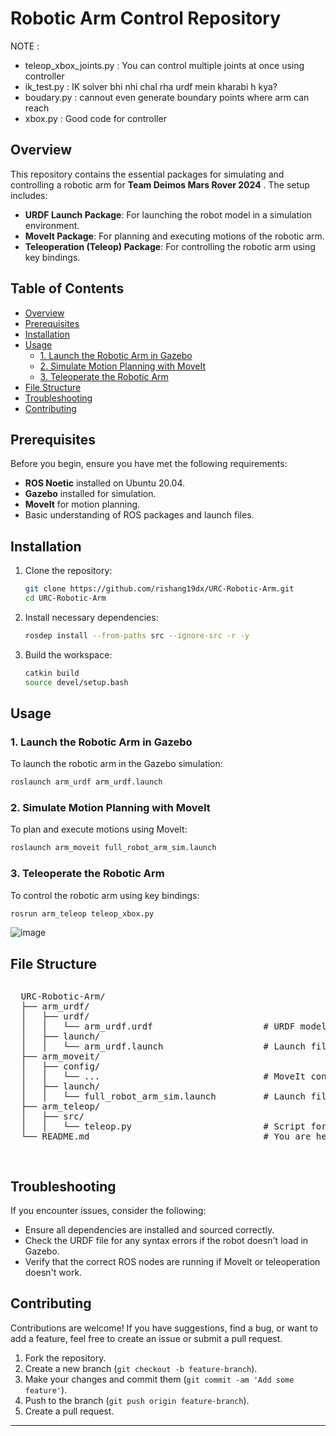 # Robotic Arm Control Repository

NOTE :

- teleop_xbox_joints.py : You can control multiple joints at once using controller
- ik_test.py : IK solver bhi nhi chal rha urdf mein kharabi h kya?
- boudary.py : cannout even generate boundary points where arm can reach
- xbox.py : Good code for controller

## Overview

This repository contains the essential packages for simulating and controlling a robotic arm for **Team Deimos Mars Rover 2024** . The setup includes:

- **URDF Launch Package**: For launching the robot model in a simulation environment.
- **MoveIt Package**: For planning and executing motions of the robotic arm.
- **Teleoperation (Teleop) Package**: For controlling the robotic arm using key bindings.

## Table of Contents

- [Overview](#overview)
- [Prerequisites](#prerequisites)
- [Installation](#installation)
- [Usage](#usage)
  - [1. Launch the Robotic Arm in Gazebo](#1-launch-the-robotic-arm-in-gazebo)
  - [2. Simulate Motion Planning with MoveIt](#2-simulate-motion-planning-with-moveit)
  - [3. Teleoperate the Robotic Arm](#3-teleoperate-the-robotic-arm)
- [File Structure](#file-structure)
- [Troubleshooting](#troubleshooting)
- [Contributing](#contributing)

## Prerequisites

Before you begin, ensure you have met the following requirements:

- **ROS Noetic** installed on Ubuntu 20.04.
- **Gazebo** installed for simulation.
- **MoveIt** for motion planning.
- Basic understanding of ROS packages and launch files.

## Installation

1. Clone the repository:

    ```bash
    git clone https://github.com/rishang19dx/URC-Robotic-Arm.git
    cd URC-Robotic-Arm
    ```

2. Install necessary dependencies:

    ```bash
    rosdep install --from-paths src --ignore-src -r -y
    ```

3. Build the workspace:

    ```bash
    catkin build
    source devel/setup.bash
    ```

## Usage

### 1. Launch the Robotic Arm in Gazebo

To launch the robotic arm in the Gazebo simulation:

```bash
roslaunch arm_urdf arm_urdf.launch
```

### 2. Simulate Motion Planning with MoveIt

To plan and execute motions using MoveIt:

```bash
roslaunch arm_moveit full_robot_arm_sim.launch
```

### 3. Teleoperate the Robotic Arm

To control the robotic arm using key bindings:

```bash
rosrun arm_teleop teleop_xbox.py
```

  ![image](https://github.com/user-attachments/assets/58a98093-fb87-4899-b2ab-bd99611cd9a8)


## File Structure

<div style="display: flex; align-items: flex-start;">

  <!-- Text on the right -->
  <pre>
  URC-Robotic-Arm/
  ├── arm_urdf/
  │   ├── urdf/
  │   │   └── arm_urdf.urdf                     # URDF model of the robotic arm
  │   ├── launch/
  │   │   └── arm_urdf.launch                   # Launch file for Gazebo simulation
  ├── arm_moveit/
  │   ├── config/
  │   │   └── ...                               # MoveIt configuration files
  │   ├── launch/
  │   │   └── full_robot_arm_sim.launch         # Launch file for MoveIt
  ├── arm_teleop/
  │   ├── src/
  │   │   └── teleop.py                         # Script for key binding control
  └── README.md                                 # You are here!
  </pre>

</div>


## Troubleshooting

If you encounter issues, consider the following:

- Ensure all dependencies are installed and sourced correctly.
- Check the URDF file for any syntax errors if the robot doesn't load in Gazebo.
- Verify that the correct ROS nodes are running if MoveIt or teleoperation doesn't work.

## Contributing

Contributions are welcome! If you have suggestions, find a bug, or want to add a feature, feel free to create an issue or submit a pull request.

1. Fork the repository.
2. Create a new branch (`git checkout -b feature-branch`).
3. Make your changes and commit them (`git commit -am 'Add some feature'`).
4. Push to the branch (`git push origin feature-branch`).
5. Create a pull request.

---
